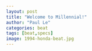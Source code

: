 ```yaml
---
layout: post
title: "Welcome to Millennial!"
author: "Paul Le"
categories: beat
tags: [beat,specs]
image: 1994-honda-beat.jpg
---
```

